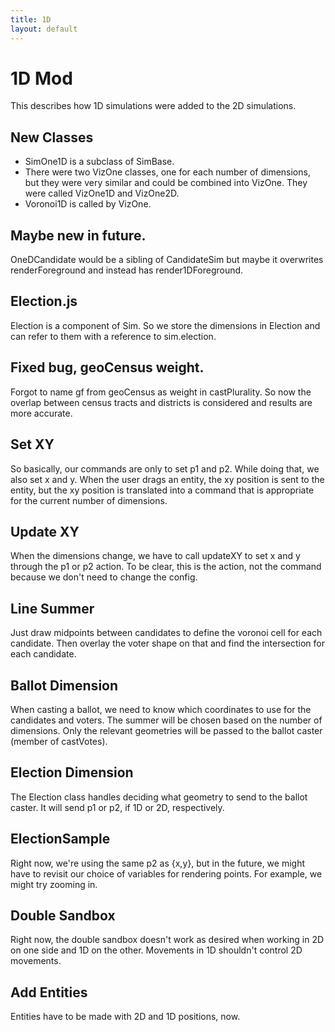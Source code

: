 ```yaml
---
title: 1D
layout: default
---
```


# 1D Mod
This describes how 1D simulations were added to the 2D simulations.

## New Classes
* SimOne1D is a subclass of SimBase.
* There were two VizOne classes, one for each number of dimensions, but they were very similar and could be combined into VizOne. They were called VizOne1D and VizOne2D.
* Voronoi1D is called by VizOne.

## Maybe new in future.
OneDCandidate would be a sibling of CandidateSim but maybe it overwrites renderForeground and instead has render1DForeground.

## Election.js
Election is a component of Sim. So we store the dimensions in Election and can refer to them with a reference to sim.election.

## Fixed bug, geoCensus weight.
Forgot to name gf from geoCensus as weight in castPlurality. So now the overlap between census tracts and districts is considered and results are more accurate.

## Set XY
So basically, our commands are only to set p1 and p2. While doing that, we also set x and y. When the user drags an entity, the xy position is sent to the entity, but the xy position is translated into a command that is appropriate for the current number of dimensions.

## Update XY
When the dimensions change, we have to call updateXY to set x and y through the p1 or p2 action. To be clear, this is the action, not the command because we don't need to change the config.

## Line Summer
Just draw midpoints between candidates to define the voronoi cell for each candidate. Then overlay the voter shape on that and find the intersection for each candidate.

## Ballot Dimension
When casting a ballot, we need to know which coordinates to use for the candidates and voters. The summer will be chosen based on the number of dimensions. Only the relevant geometries will be passed to the ballot caster (member of castVotes).

## Election Dimension
The Election class handles deciding what geometry to send to the ballot caster. It will send p1 or p2, if 1D or 2D, respectively.

## ElectionSample
Right now, we're using the same p2 as {x,y}, but in the future, we might have to revisit our choice of variables for rendering points. For example, we might try zooming in.

## Double Sandbox
Right now, the double sandbox doesn't work as desired when working in 2D on one side and 1D on the other. Movements in 1D shouldn't control 2D movements.

## Add Entities
Entities have to be made with 2D and 1D positions, now.